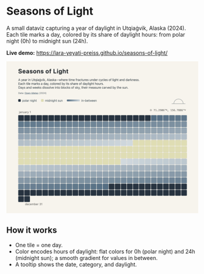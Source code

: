 # Seasons of Light

A small dataviz capturing a year of daylight in Utqiaġvik, Alaska (2024).  
Each tile marks a day, colored by its share of daylight hours: from polar night (0h) to midnight sun (24h).

**Live demo:** https://lara-yeyati-preiss.github.io/seasons-of-light/

![Screenshot of the visualization](./screenshot-seasons-of-light.png)

## How it works
- One tile = one day.  
- Color encodes hours of daylight: flat colors for 0h (polar night) and 24h (midnight sun); a smooth gradient for values in between.  
- A tooltip shows the date, category, and daylight.
